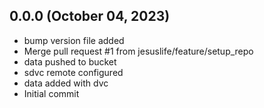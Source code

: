 ## 0.0.0 (October 04, 2023)
  - bump version file added
  - Merge pull request #1 from jesuslife/feature/setup_repo
  - data pushed to bucket
  - sdvc remote configured
  - data added with dvc
  - Initial commit

